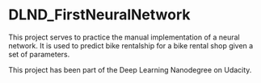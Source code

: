 # DLND_FirstNeuralNetwork

This project serves to practice the manual implementation of a neural network. It is used to predict bike rentalship
for a bike rental shop given a set of parameters.

This project has been part of the Deep Learning Nanodegree on Udacity.

